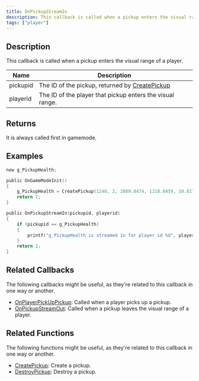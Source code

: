 ```yaml
---
title: OnPickupStreamIn
description: This callback is called when a pickup enters the visual range of a player.
tags: ["player"]
---
```


<VersionWarn name='callback' version='omp v1.1.0.2612' />

## Description

This callback is called when a pickup enters the visual range of a player.

| Name     | Description                                                                 |
| -------- | --------------------------------------------------------------------------- |
| pickupid | The ID of the pickup, returned by [CreatePickup](../functions/CreatePickup) |
| playerid | The ID of the player that pickup enters the visual range.                   |

## Returns

It is always called first in gamemode.

## Examples

```c
new g_PickupHealth;

public OnGameModeInit()
{
    g_PickupHealth = CreatePickup(1240, 2, 2009.8474, 1218.0459, 10.8175);
    return 1;
}

public OnPickupStreamIn(pickupid, playerid)
{
    if (pickupid == g_PickupHealth)
    {
        printf("g_PickupHealth is streamed in for player id %d", playerid);
    }
    return 1;
}
```

## Related Callbacks

The following callbacks might be useful, as they're related to this callback in one way or another.

- [OnPlayerPickUpPickup](OnPlayerPickUpPickup): Called when a player picks up a pickup.
- [OnPickupStreamOut](OnPickupStreamOut): Called when a pickup leaves the visual range of a player.

## Related Functions

The following functions might be useful, as they're related to this callback in one way or another.

- [CreatePickup](../functions/CreatePickup): Create a pickup.
- [DestroyPickup](../functions/DestroyPickup): Destroy a pickup.
